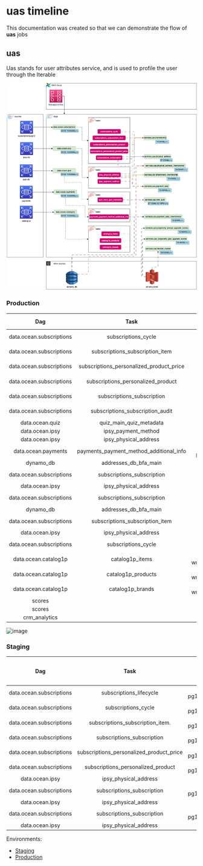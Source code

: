 # uas timeline

This documentation was created so that we can demonstrate the flow of **uas** jobs

## uas

Uas stands for user attributes service, and is used to profile the user through the Iterable

![uts diagram](https://github.com/SevenOS/diagrams/blob/main/aws/bfa/uas/uas.jpg)

### Production

| Dag                           | Task                                     |    Source db         |    Sink Dag                           | Dag Update Hour (utc) | Sink Dag Update Hour (utc) |
| :----:                        |    :----:                                |     :----:           |     :----:                            | :----: | :----: |
|data.ocean.subscriptions|subscriptions_cycle|db-subscriptions-pg12.staging.ipsy.com.subscriptions|services.uas.membership|00:00AM,10:00AM|10:30AM|
|data.ocean.subscriptions|subscriptions_subscription_item|db-subscriptions-pg12.staging.ipsy.com.subscriptions|services.uas.membership|00:00AM,10:00AM|10:30AM|
|data.ocean.subscriptions|subscriptions_personalized_product_price|db-subscriptions-pg12.staging.ipsy.com.subscriptions|services.uas.membership|00:00AM,10:00AM|10:30AM|
|data.ocean.subscriptions|subscriptions_personalized_product|db-subscriptions-pg12.staging.ipsy.com.subscriptions|services.uas.membership|00:00AM,10:00AM|10:30AM|
|data.ocean.subscriptions|subscriptions_subscription|db-subscriptions-pg12.staging.ipsy.com.subscriptions|services.uas.membership|00:00AM,10:00AM|10:30AM|
|data.ocean.subscriptions|subscriptions_subscription_audit|db-subscriptions-pg12.staging.ipsy.com.subscriptions|services.uas.membership|00:00AM,10:00AM|10:30AM|
|data.ocean.quiz|quiz_main_quiz_metadata|quiz-db.prod.ipsy.com.quiz|services.uas.new_quiz|00:00AM,10:00AM|07:10AM,19:10PM|
|data.ocean.ipsy|ipsy_payment_method|db-ro.staging.ipsy.com.ipsy|services.uas.payment_data|00:00AM,10:00AM|10:45AM|
|data.ocean.ipsy|ipsy_physical_address|db-ro.staging.ipsy.com.ipsy|services.uas.payment_data|00:00AM,10:00AM|10:45AM|
|data.ocean.payments|payments_payment_method_additional_info|db-payments.staging.ipsy.com.payments|services.uas.payment_data_international|00:00AM,10:00AM|10:00AM|
|dynamo_db|addresses_db_bfa_main|dynamo_db|services.uas.payment_data_international|-|10:00AM|
|data.ocean.subscriptions|subscriptions_subscription|db-subscriptions-pg12.staging.ipsy.com.subscriptions|services.uas.physical_address|00:00AM,10:00AM|7:00AM|
|data.ocean.ipsy|ipsy_physical_address|db-ro.staging.ipsy.com.ipsy|services.uas.physical_address|00:00AM,10:00AM|7:00AM|
|data.ocean.subscriptions|subscriptions_subscription|db-subscriptions-pg12.staging.ipsy.com.subscriptions|services.uas.physical_address_international|00:00AM,10:00AM|9:00AM|
|dynamo_db|addresses_db_bfa_main|dynamo_db|services.uas.physical_address_international|-|9:00AM|
|data.ocean.subscriptions|subscriptions_subscription_item|db-subscriptions-pg12.staging.ipsy.com.subscriptions|services.uas.refreshment_membership|00:00AM,10:00AM|10:45AM|
|data.ocean.ipsy|ipsy_physical_address|db-ro.staging.ipsy.com.ipsy|services.uas.refreshment_membership|00:00AM,10:00AM|10:45AM|
|data.ocean.subscriptions|subscriptions_cycle|db-subscriptions-pg12.staging.ipsy.com.subscriptions|services.uas.refreshment_membership|00:00AM,10:00AM|10:45AM|
|data.ocean.catalog1p|catalog1p_items|catalog-1p-db-main-writer.staging.bfa.bfainfra.com.catalog1p|services.uas.refreshment_membership|00:00AM,10:00AM|10:45AM|
|data.ocean.catalog1p|catalog1p_products|catalog-1p-db-main-writer.staging.bfa.bfainfra.com.catalog1p|services.uas.refreshment_membership|00:00AM,10:00AM|10:45AM|
|data.ocean.catalog1p|catalog1p_brands|catalog-1p-db-main-writer.staging.bfa.bfainfra.com.catalog1p|services.uas.refreshment_membership|00:00AM,10:00AM|10:45AM|
|scores||S3|services.uas.propensity_annual_upgrade_scores|-|10:50AM|
|scores||S3|services.uas. propensity_gbp_upgrade_scores|-|10:40AM|
|crm_analytics||S3|services.uas.iterable_cluster|-|8:00AM|

<img width="828" alt="image" src="https://user-images.githubusercontent.com/77367821/216720116-8fa760d8-6d5c-4eb0-b78c-3b1b5b7b6e60.png">


### Staging

| Dag                           | Task                                     |    Source db         |    Sink Dag                           | Dag Update Hour (utc) | Sink Dag Update Hour (utc) |
| :----:                        |    :----:                                |     :----:           |     :----:                            | :----: | :----: |
| data.ocean.subscriptions      | subscriptions_lifecycle                  |  db-subscriptions-pg12.staging.ipsy.com.subscriptions  | services.uts.lifecycle                | 10:00AM | 07:00AM |
| data.ocean.subscriptions      | subscriptions_cycle                      |  db-subscriptions-pg12.staging.ipsy.com.subscriptions  | services.uts.lifecycle                | 10:00AM | 07:00AM |
| data.ocean.subscriptions      | subscriptions_subscription_item.         |  db-subscriptions-pg12.staging.ipsy.com.subscriptions  | services.uts.membership               | 10:00AM | 06:00AM |
| data.ocean.subscriptions      | subscriptions_subscription               |  db-subscriptions-pg12.staging.ipsy.com.subscriptions  | services.uts.membership               | 10:00AM | 06:00AM |
| data.ocean.subscriptions      | subscriptions_personalized_product_price |  db-subscriptions-pg12.staging.ipsy.com.subscriptions  | services.uts.membership               | 10:00AM | 06:00AM |
| data.ocean.subscriptions      | subscriptions_personalized_product       |  db-subscriptions-pg12.staging.ipsy.com.subscriptions  | services.uts.membership               | 10:00AM | 06:00AM |
| data.ocean.ipsy               | ipsy_physical_address                    |  db-ro.staging.ipsy.com.ipsy                           | services.uts.membership               | 10:00AM | 06:00AM |
| data.ocean.subscriptions      | subscriptions_subscription               |  db-subscriptions-pg12.staging.ipsy.com.subscriptions  | services.uts.physical_address         | 10:00AM | 07:30AM |
| data.ocean.ipsy               | ipsy_physical_address                    |  db-ro.staging.ipsy.com.ipsy                           | services.uts.physical_address         | 10:00AM | 07:30AM |
| data.ocean.subscriptions      | subscriptions_subscription               |  db-subscriptions-pg12.staging.ipsy.com.subscriptions  | services.uts.refreshment_membership   | 10:00AM | 06:30AM |
| data.ocean.ipsy               | ipsy_physical_address                    |  db-ro.staging.ipsy.com.ipsy                           | services.uts.refreshment_membership   | 10:00AM | 06:30AM |


Environments:
- [Staging](https://0e5dd8e5-ae22-4f7c-9edb-1a22f1ab84ee.c27.us-east-1.airflow.amazonaws.com/home)
- [Production](https://74b87fd5-075d-478a-9678-a5223fa7de70.c1.us-east-1.airflow.amazonaws.com/home)
